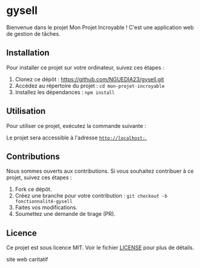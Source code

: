 # gysell


Bienvenue dans le projet Mon Projet Incroyable ! C'est une application web de gestion de tâches.

## Installation

Pour installer ce projet sur votre ordinateur, suivez ces étapes :

1. Clonez ce dépôt : https://github.com/NGUEDIA23/gysell.git
2. Accédez au répertoire du projet : `cd mon-projet-incroyable`
3. Installez les dépendances : `npm install`

## Utilisation

Pour utiliser ce projet, exécutez la commande suivante :

Le projet sera accessible à l'adresse [`http://localhost:`.](https://github.com/NGUEDIA23/gysell/edit/main/README.md)

## Contributions

Nous sommes ouverts aux contributions. Si vous souhaitez contribuer à ce projet, suivez ces étapes :

1. Fork ce dépôt.
2. Créez une branche pour votre contribution : `git checkout -b fonctionnalité-gysell`
3. Faites vos modifications.
4. Soumettez une demande de tirage (PR).

## Licence

Ce projet est sous licence MIT. Voir le fichier [LICENSE](LICENSE) pour plus de détails.


site web caritatif
